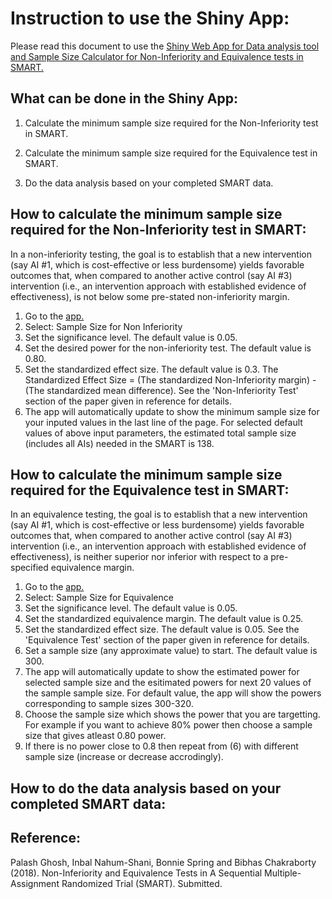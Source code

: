 
# Instruction to use the Shiny App:

Please read this document to use the [Shiny Web App for Data analysis tool and Sample Size Calculator for Non-Inferiority and Equivalence tests in SMART.](http://13.250.172.122/shiny/NI_EQ/)



## What can be done in the Shiny App:

1. Calculate the minimum sample size required for the Non-Inferiority test in SMART.

2. Calculate the minimum sample size required for the Equivalence test in SMART. 

3. Do the data analysis based on your completed SMART data.




## How to calculate the minimum sample size required for the Non-Inferiority test in SMART:

In a non-inferiority testing, the goal is to establish that a new intervention (say AI #1, which is cost-effective or less burdensome) yields favorable outcomes that, when compared to another active control (say AI #3) intervention (i.e., an intervention approach with established evidence of effectiveness), is not below some pre-stated non-inferiority margin.

1. Go to the [app.](http://13.250.172.122/shiny/NI_EQ/)
2. Select: Sample Size for Non Inferiority
3. Set the significance level. The default value is 0.05.
4. Set the desired power for the non-inferiority test. The default value is 0.80.
5. Set the standardized effect size. The default value is 0.3. The Standardized Effect Size = (The standardized Non-Inferiority margin) - (The standardized mean difference). See the 'Non-Inferiority Test' section of the paper given in reference for details.
6. The app will automatically update to show the minimum sample size for your inputed values in the last line of the page. For selected default values of above input parameters, the estimated total sample size (includes all AIs) needed in the SMART is 138.


## How to calculate the minimum sample size required for the Equivalence test in SMART:

In an equivalence testing, the goal is to establish that a new intervention (say AI #1, which is cost-effective or less burdensome) yields favorable outcomes that, when compared to another active control (say AI #3) intervention (i.e., an intervention approach with established evidence of effectiveness), is neither superior nor inferior with respect to a pre-specified equivalence margin.


1. Go to the [app.](http://13.250.172.122/shiny/NI_EQ/)
2. Select: Sample Size for Equivalence
3. Set the significance level. The default value is 0.05.
4. Set the standardized equivalence margin. The default value is 0.25.
5. Set the standardized effect size. The default value is 0.05. See the 'Equivalence Test' section of the paper given in reference for details.
6. Set a sample size (any approximate value) to start. The default value is 300. 
7. The app will automatically update to show the estimated power for selected sample size and the esitimated powers for next 20 values of the sample sample size. For default value, the app will show the powers corresponding to sample sizes 300-320.
8. Choose the sample size which shows the power that you are targetting. For example if you want to achieve 80% power then choose a sample size that gives atleast 0.80 power.
9. If there is no power close to 0.8 then repeat from (6) with different sample size (increase or decrease accrodingly).


## How to do the data analysis based on your completed SMART data:




## Reference:

Palash Ghosh, Inbal Nahum-Shani, Bonnie Spring and Bibhas Chakraborty (2018). Non-Inferiority and Equivalence Tests in A Sequential Multiple-Assignment Randomized Trial (SMART). Submitted.
